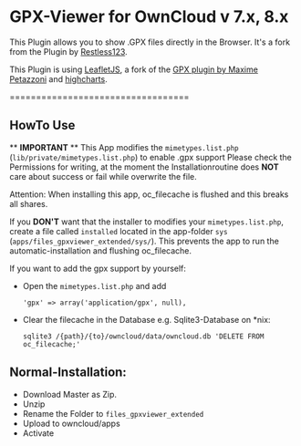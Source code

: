 GPX-Viewer for OwnCloud v 7.x, 8.x
==================================

This Plugin allows you to show .GPX files directly in the Browser. It's a fork from the Plugin by [Restless123][3].

This Plugin is using [LeafletJS][0], a fork of the [GPX plugin by Maxime Petazzoni][2] and [highcharts][4].

==================================


HowTo Use
---------

** **IMPORTANT** **
This App modifies the `mimetypes.list.php` (`lib/private/mimetypes.list.php`) to enable .gpx support
Please check the Permissions for writing, at the moment the Installationroutine does **NOT** care about success or fail while overwrite the file.

Attention: When installing this app, oc_filecache is flushed and this breaks all shares.

If you **DON'T** want that the installer to modifies your `mimetypes.list.php`, create a file called `installed` located in the app-folder `sys` (`apps/files_gpxviewer_extended/sys/`). This prevents the app to run the automatic-installation and flushing oc_filecache.

If you want to add the gpx support by yourself:

- Open the `mimetypes.list.php` and add

	```
	'gpx' => array('application/gpx', null),
	```

- Clear the filecache in the Database
	e.g. Sqlite3-Database on *nix:

	```
	sqlite3 /{path}/{to}/owncloud/data/owncloud.db 'DELETE FROM oc_filecache;'
	```


Normal-Installation:
---------
- Download Master as Zip.
- Unzip
- Rename the Folder to `files_gpxviewer_extended`
- Upload to owncloud/apps
- Activate


[0]: http://leafletjs.com/
[1]: http://owncloud.org/
[2]: https://github.com/mpetazzoni/leaflet-gpx
[3]: https://github.com/Restless123/Owncloud-GPXviewer
[4]: http://www.highcharts.com/

